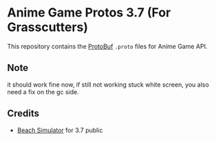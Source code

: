 # Anime Game Protos 3.7 (For Grasscutters)
This repository contains the [ProtoBuf](https://github.com/google/protobuf) `.proto` files for Anime Game API.<br/>

## Note
it should work fine now, if still not working stuck white screen, you also need a fix on the gc side.

## Credits 
 - [Beach Simulator](https://github.com/SlushinPS/beach-simulator) for 3.7 public<br/>